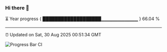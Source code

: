 ### Hi there 👋

⏳ Year progress { ███████████████████▁▁▁▁▁▁▁▁▁▁▁ } 66.04 %

---

⏰ Updated on Sat, 30 Aug 2025 00:51:34 GMT

![Progress Bar CI](https://github.com/Shyam-Makwana/GitHub-Actions-Demo/workflows/Progress%20Bar%20CI/badge.svg)

